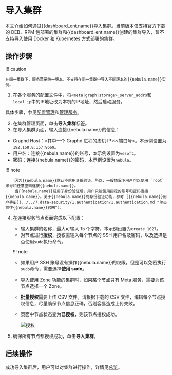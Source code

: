 # 导入集群

本文介绍如何通过{{dashboard_ent.name}}导入集群。当前版本仅支持官方下载的 DEB、RPM 包部署的集群和{{dashboard_ent.name}}创建的集群导入，暂不支持导入使用 Docker 和 Kubernetes 方式部署的集群。

## 操作步骤

!!! caution

    在同一集群下，服务需要统一版本。不支持在同一集群中导入不同版本的{{nebula.name}}实例。


1. 在各个服务的配置文件中，将`<meta|graph|storage>_server_addrs`和`local_ip`中的IP地址改为本机的IP地址，然后启动服务。

  具体步骤，参见[配置管理](../../5.configurations-and-logs/1.configurations/1.configurations.md)和[管理服务](../../4.deployment-and-installation/manage-service.md)。

2. 在集群管理页面，单击**导入集群**标签。
3. 在导入集群页面，输入连接{{nebula.name}}的信息：
  - Graphd Host：<其中一个 Graphd 进程的虚机 IP>:<端口号>。本示例设置为 `192.168.8.157:9669`。
  - 用户名：连接{{nebula.name}}的账号，本示例设置为`vesoft`。
  - 密码：连接{{nebula.name}}的密码，本示例设置为`nebula`。

  !!! note

        因为{{nebula.name}}默认不启用身份验证，所以，一般情况下用户可以使用 `root` 账号和任意密码连接{{nebula.name}}。
        当{{nebula.name}}启用了身份验证后，用户只能使用指定的账号和密码连接{{nebula.name}}。关于{{nebula.name}}的身份验证功能，参考 [{{nebula.name}}用户手册](../../7.data-security/1.authentication/1.authentication.md "单击前往{{nebula.name}}官网")。


4. 在连接服务节点页面完成以下配置：
   - 输入集群的名称，最大可输入 15 个字符，本示例设置为`create_1027`。
   - 对节点进行**授权**，授权需输入每个节点的 SSH 用户名及密码，以及选择是否使用`sudo`执行命令。

    !!! note

      - 如果用户 SSH 账号没有操作{{nebula.name}}的权限，但是可以免密执行`sudo`命令，需要选择**使用 sudo**。
      - 导入使用 Zone 功能的集群时，如果某个节点只有 Meta 服务，需要为该节点选择一个 Zone。

   - **批量授权**需要上传 CSV 文件。请根据下载的 CSV 文件，编辑每个节点授权信息，尽量确保节点信息正确，否则容易造成上传失败。

   - 页面中节点状态变为**已授权**，则该节点授权成功。
  
     ![授权](https://docs-cdn.nebula-graph.com.cn/figures/ds-027_cn.png)

5. 确保所有节点都授权成功，单击**导入集群**。

## 后续操作

成功导入集群后，用户可以对集群进行操作，详情见[总览](../4.cluster-operator/1.overview.md)。
